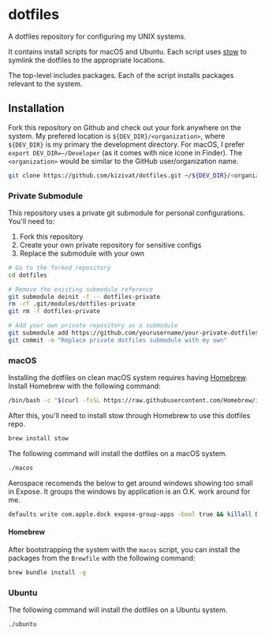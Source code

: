 # dotfiles

A dotfiles repository for configuring my UNIX systems.

It contains install scripts for macOS and Ubuntu. Each script uses
[stow](https://www.gnu.org/software/stow/) to symlink the dotfiles to the
appropriate locations.

The top-level includes packages. Each of the script installs packages relevant
to the system.

## Installation

Fork this repository on Github and check out your fork anywhere on the system. My prefered location is
`${DEV_DIR}/<organization>`, where `${DEV_DIR}` is my primary the development
directory. For macOS, I prefer `export DEV_DIR=~/Developer` (as it comes with nice icone in Finder). The `<organization>` would be similar to the GitHub user/organization
name.

```sh
git clone https://github.com/kizivat/dotfiles.git ~/${DEV_DIR}/<organization>
```

### Private Submodule

This repository uses a private git submodule for personal configurations. You'll need to:

1. Fork this repository
2. Create your own private repository for sensitive configs
3. Replace the submodule with your own

```bash
# Go to the forked repository
cd dotfiles

# Remove the existing submodule reference
git submodule deinit -f -- dotfiles-private
rm -rf .git/modules/dotfiles-private
git rm -f dotfiles-private

# Add your own private repository as a submodule
git submodule add https://github.com/yourusername/your-private-dotfiles.git dotfiles-private
git commit -m "Replace private dotfiles submodule with my own"
```

### macOS

Installing the dotfiles on clean macOS system requires having [Homebrew](https://brew.sh).
Install Homebrew with the following command:

```sh
/bin/bash -c "$(curl -fsSL https://raw.githubusercontent.com/Homebrew/install/HEAD/install.sh)" && eval "$(/opt/homebrew/bin/brew shellenv)"
```

After this, you'll need to install stow through Homebrew to use this dotfiles repo.

```sh
brew install stow
```

The following command will install the dotfiles on a macOS system.

```sh
./macos
```

Aerospace recomends the below to get around windows showing too small in Expose.
It groups the windows by application is an O.K. work around for me.

```sh
defaults write com.apple.dock expose-group-apps -bool true && killall Dock
```

#### Homebrew

After bootstrapping the system with the `macos` script, you can install the
packages from the `Brewfile` with the following command:

```sh
brew bundle install -g
```

### Ubuntu

The following command will install the dotfiles on a Ubuntu system.

```sh
./ubuntu
```
